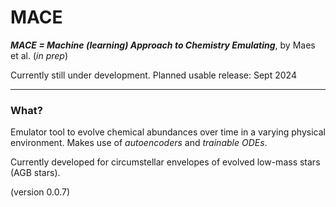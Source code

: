 # MACE

***MACE = Machine (learning) Approach to Chemistry Emulating***, by Maes et al. (*in prep*)

Currently still under development. 
Planned usable release: Sept 2024

---

### What?
Emulator tool to evolve chemical abundances over time in a varying physical environment.
Makes use of *autoencoders* and *trainable ODEs*.

Currently developed for circumstellar envelopes of evolved low-mass stars (AGB stars). 



(version 0.0.7)
